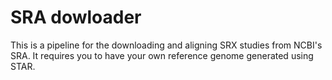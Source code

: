 # SRA dowloader

This is a pipeline for the downloading and aligning SRX studies from NCBI's SRA. It requires you to have your own reference genome generated using STAR.
